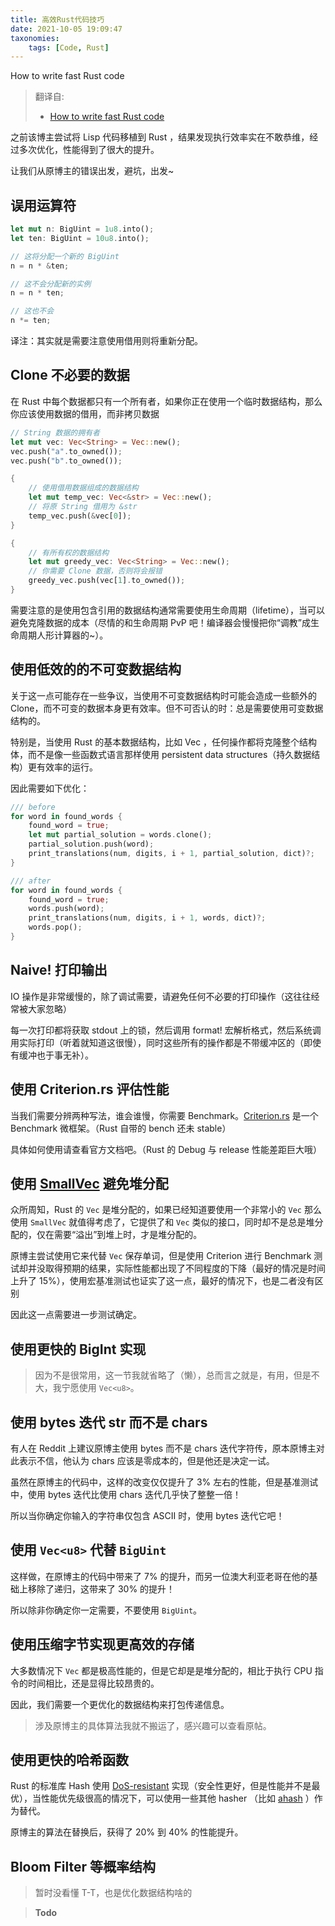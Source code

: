 ```yaml
---
title: 高效Rust代码技巧
date: 2021-10-05 19:09:47
taxonomies:
    tags: [Code, Rust]
---
```


How to write fast Rust code

> 翻译自:
> 
> - [How to write fast Rust code](https://renato.athaydes.com/posts/how-to-write-fast-rust-code.html)

<!-- more -->

之前该博主尝试将 Lisp 代码移植到 Rust ，结果发现执行效率实在不敢恭维，经过多次优化，性能得到了很大的提升。

让我们从原博主的错误出发，避坑，出发~

## 误用运算符

```rust
let mut n: BigUint = 1u8.into();
let ten: BigUint = 10u8.into();

// 这将分配一个新的 BigUint
n = n * &ten;

// 这不会分配新的实例
n = n * ten;

// 这也不会
n *= ten;
```

译注：其实就是需要注意使用借用则将重新分配。

## Clone 不必要的数据

在 Rust 中每个数据都只有一个所有者，如果你正在使用一个临时数据结构，那么你应该使用数据的借用，而非拷贝数据

```rust
// String 数据的拥有者
let mut vec: Vec<String> = Vec::new();
vec.push("a".to_owned());
vec.push("b".to_owned());

{
    // 使用借用数据组成的数据结构
    let mut temp_vec: Vec<&str> = Vec::new();
    // 将原 String 借用为 &str
    temp_vec.push(&vec[0]);
}

{
    // 有所有权的数据结构
    let mut greedy_vec: Vec<String> = Vec::new();
    // 你需要 Clone 数据，否则将会报错
    greedy_vec.push(vec[1].to_owned());
}
```

需要注意的是使用包含引用的数据结构通常需要使用生命周期（lifetime），当可以避免克隆数据的成本（尽情的和生命周期 PvP 吧！编译器会慢慢把你“调教”成生命周期人形计算器的~）。

## 使用低效的的不可变数据结构

关于这一点可能存在一些争议，当使用不可变数据结构时可能会造成一些额外的 Clone，而不可变的数据本身更有效率。但不可否认的时：总是需要使用可变数据结构的。

特别是，当使用 Rust 的基本数据结构，比如 Vec ，任何操作都将克隆整个结构体，而不是像一些函数式语言那样使用 persistent data structures（持久数据结构）更有效率的运行。

因此需要如下优化：

```rust
/// before
for word in found_words {
    found_word = true;
    let mut partial_solution = words.clone();
    partial_solution.push(word);
    print_translations(num, digits, i + 1, partial_solution, dict)?;
}

/// after
for word in found_words {
    found_word = true;
    words.push(word);
    print_translations(num, digits, i + 1, words, dict)?;
    words.pop();
}
```

## Naive! 打印输出

IO 操作是非常缓慢的，除了调试需要，请避免任何不必要的打印操作（这往往经常被大家忽略）

每一次打印都将获取 stdout 上的锁，然后调用 format! 宏解析格式，然后系统调用实际打印（听着就知道这很慢），同时这些所有的操作都是不带缓冲区的（即使有缓冲也于事无补）。

## 使用 Criterion.rs 评估性能

当我们需要分辨两种写法，谁会谁慢，你需要 Benchmark。[Criterion.rs](https://bheisler.github.io/criterion.rs/book/) 是一个 Benchmark 微框架。（Rust 自带的 bench 还未 stable）

具体如何使用请查看官方文档吧。（Rust 的 Debug 与 release 性能差距巨大哦）

## 使用 [SmallVec](https://crates.io/crates/smallvec) 避免堆分配

众所周知，Rust 的 `Vec` 是堆分配的，如果已经知道要使用一个非常小的 `Vec` 那么使用 `SmallVec` 就值得考虑了，它提供了和 `Vec` 类似的接口，同时却不是总是堆分配的，仅在需要“溢出”到堆上时，才是堆分配的。

原博主尝试使用它来代替 `Vec` 保存单词，但是使用 Criterion 进行 Benchmark 测试却并没取得预期的结果，实际性能都出现了不同程度的下降（最好的情况是时间上升了 15%），使用宏基准测试也证实了这一点，最好的情况下，也是二者没有区别

因此这一点需要进一步测试确定。

## 使用更快的 BigInt 实现

> 因为不是很常用，这一节我就省略了（懒），总而言之就是，有用，但是不大，我宁愿使用 `Vec<u8>`。

## 使用 bytes 迭代 str 而不是 chars

有人在 Reddit 上建议原博主使用 bytes 而不是 chars 迭代字符传，原本原博主对此表示不信，他认为 chars 应该是零成本的，但是他还是决定一试。

虽然在原博主的代码中，这样的改变仅仅提升了 3% 左右的性能，但是基准测试中，使用 bytes 迭代比使用 chars 迭代几乎快了整整一倍！

所以当你确定你输入的字符串仅包含 ASCII 时，使用 bytes 迭代它吧！

## 使用 `Vec<u8>` 代替 `BigUint`

这样做，在原博主的代码中带来了 7% 的提升，而另一位澳大利亚老哥在他的基础上移除了递归，这带来了 30% 的提升！

所以除非你确定你一定需要，不要使用 `BigUint`。

## 使用压缩字节实现更高效的存储

大多数情况下 `Vec` 都是极高性能的，但是它却是是堆分配的，相比于执行 CPU 指令的时间相比，还是显得比较昂贵的。

因此，我们需要一个更优化的数据结构来打包传递信息。

> 涉及原博主的具体算法我就不搬运了，感兴趣可以查看原帖。

## 使用更快的哈希函数

Rust 的标准库 Hash 使用 [DoS-resistant](https://doc.rust-lang.org/book/ch08-03-hash-maps.html#hashing-functions) 实现（安全性更好，但是性能并不是最优），当性能优先级很高的情况下，可以使用一些其他 hasher （比如 [ahash](https://docs.rs/ahash/0.7.4/ahash/) ）作为替代。

原博主的算法在替换后，获得了 20% 到 40% 的性能提升。

## Bloom Filter 等概率结构

> 暂时没看懂 T-T，也是优化数据结构啥的

> **Todo**
